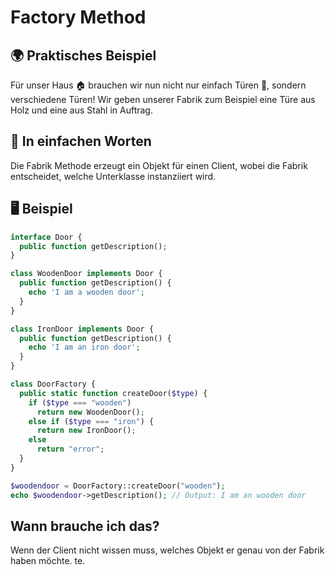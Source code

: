 # Factory Method

## 🌍 Praktisches Beispiel

Für unser Haus 🏠 brauchen wir nun nicht nur einfach Türen 🚪, sondern verschiedene Türen! Wir geben unserer Fabrik zum Beispiel eine Türe aus Holz und eine aus Stahl in Auftrag.

## 💬 In einfachen Worten

Die Fabrik Methode erzeugt ein Objekt für einen Client, wobei die Fabrik entscheidet, welche Unterklasse instanziiert wird.

## 🖥 Beispiel

```php
interface Door {
  public function getDescription();
}

class WoodenDoor implements Door {
  public function getDescription() {
    echo 'I am a wooden door';
  }
}

class IronDoor implements Door {
  public function getDescription() {
    echo 'I am an iron door';
  }
}

class DoorFactory {
  public static function createDoor($type) {
    if ($type === "wooden")
      return new WoodenDoor();
    else if ($type === "iron") {
      return new IronDoor();
    else
      return "error";
  }
}

$woodendoor = DoorFactory::createDoor("wooden");
echo $woodendoor->getDescription(); // Output: I am an wooden door
```

## Wann brauche ich das?

Wenn der Client nicht wissen muss, welches Objekt er genau von der Fabrik haben möchte. te.

